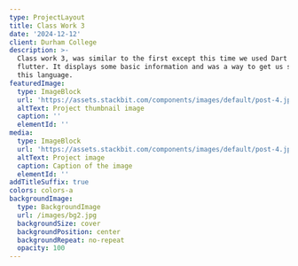 ```yaml
---
type: ProjectLayout
title: Class Work 3
date: '2024-12-12'
client: Durham College
description: >-
  Class work 3, was similar to the first except this time we used Dart and
  flutter. It displays some basic information and was a way to get us started in
  this language. 
featuredImage:
  type: ImageBlock
  url: 'https://assets.stackbit.com/components/images/default/post-4.jpeg'
  altText: Project thumbnail image
  caption: ''
  elementId: ''
media:
  type: ImageBlock
  url: 'https://assets.stackbit.com/components/images/default/post-4.jpeg'
  altText: Project image
  caption: Caption of the image
  elementId: ''
addTitleSuffix: true
colors: colors-a
backgroundImage:
  type: BackgroundImage
  url: /images/bg2.jpg
  backgroundSize: cover
  backgroundPosition: center
  backgroundRepeat: no-repeat
  opacity: 100
---
```

